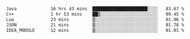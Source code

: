 <!--START_SECTION:waka-->

```txt
Java             16 hrs 43 mins  █████████████████████░░░░   83.67 %
C++              1 hr 53 mins    ██▒░░░░░░░░░░░░░░░░░░░░░░   09.45 %
Lua              23 mins         ▒░░░░░░░░░░░░░░░░░░░░░░░░   01.96 %
JSON             21 mins         ▒░░░░░░░░░░░░░░░░░░░░░░░░   01.78 %
IDEA_MODULE      12 mins         ▒░░░░░░░░░░░░░░░░░░░░░░░░   01.01 %
```

<!--END_SECTION:waka-->
